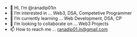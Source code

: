 - 👋 Hi, I’m @ranadip01in
- 👀 I’m interested in ... Web3, DSA, Competetive Programmer
- 🌱 I’m currently learning ... Web Development, DSA, CP
- 💞️ I’m looking to collaborate on ... Web3 Projects
- 📫 How to reach me ... ranadip01.in@gmail.com

<!---
ranadip01in/ranadip01in is a ✨ special ✨ repository because its `README.md` (this file) appears on your GitHub profile.
You can click the Preview link to take a look at your changes.
--->
